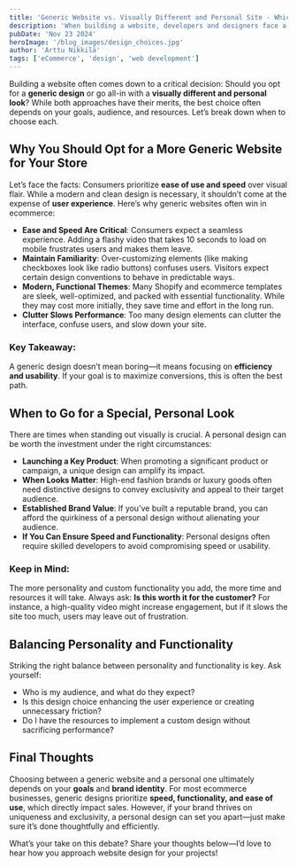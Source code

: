 ```yaml
---
title: 'Generic Website vs. Visually Different and Personal Site - Which One to Choose?'
description: 'When building a website, developers and designers face a key decision: Should they aim for a sleek, generic design or a visually distinct, personal aesthetic? This post explores the pros and cons of both approaches, helping you decide which path suits your needs.'
pubDate: 'Nov 23 2024'
heroImage: '/blog_images/design_choices.jpg'
author: 'Arttu Nikkilä'
tags: ['eCommerce', 'design', 'web development']
---
```


Building a website often comes down to a critical decision: Should you opt for a **generic design** or go all-in with a **visually different and personal look**? While both approaches have their merits, the best choice often depends on your goals, audience, and resources. Let’s break down when to choose each.

## Why You Should Opt for a More Generic Website for Your Store

Let’s face the facts: Consumers prioritize **ease of use and speed** over visual flair. While a modern and clean design is necessary, it shouldn’t come at the expense of **user experience**. Here’s why generic websites often win in ecommerce:

- **Ease and Speed Are Critical**: Consumers expect a seamless experience. Adding a flashy video that takes 10 seconds to load on mobile frustrates users and makes them leave.
- **Maintain Familiarity**: Over-customizing elements (like making checkboxes look like radio buttons) confuses users. Visitors expect certain design conventions to behave in predictable ways.
- **Modern, Functional Themes**: Many Shopify and ecommerce templates are sleek, well-optimized, and packed with essential functionality. While they may cost more initially, they save time and effort in the long run.
- **Clutter Slows Performance**: Too many design elements can clutter the interface, confuse users, and slow down your site.

### Key Takeaway:

A generic design doesn’t mean boring—it means focusing on **efficiency and usability**. If your goal is to maximize conversions, this is often the best path.

## When to Go for a Special, Personal Look

There are times when standing out visually is crucial. A personal design can be worth the investment under the right circumstances:

- **Launching a Key Product**: When promoting a significant product or campaign, a unique design can amplify its impact.
- **When Looks Matter**: High-end fashion brands or luxury goods often need distinctive designs to convey exclusivity and appeal to their target audience.
- **Established Brand Value**: If you’ve built a reputable brand, you can afford the quirkiness of a personal design without alienating your audience.
- **If You Can Ensure Speed and Functionality**: Personal designs often require skilled developers to avoid compromising speed or usability.

### Keep in Mind:

The more personality and custom functionality you add, the more time and resources it will take. Always ask: **Is this worth it for the customer?** For instance, a high-quality video might increase engagement, but if it slows the site too much, users may leave out of frustration.

## Balancing Personality and Functionality

Striking the right balance between personality and functionality is key. Ask yourself:

- Who is my audience, and what do they expect?
- Is this design choice enhancing the user experience or creating unnecessary friction?
- Do I have the resources to implement a custom design without sacrificing performance?

## Final Thoughts

Choosing between a generic website and a personal one ultimately depends on your **goals** and **brand identity**. For most ecommerce businesses, generic designs prioritize **speed, functionality, and ease of use**, which directly impact sales. However, if your brand thrives on uniqueness and exclusivity, a personal design can set you apart—just make sure it’s done thoughtfully and efficiently.

What’s your take on this debate? Share your thoughts below—I’d love to hear how you approach website design for your projects!
